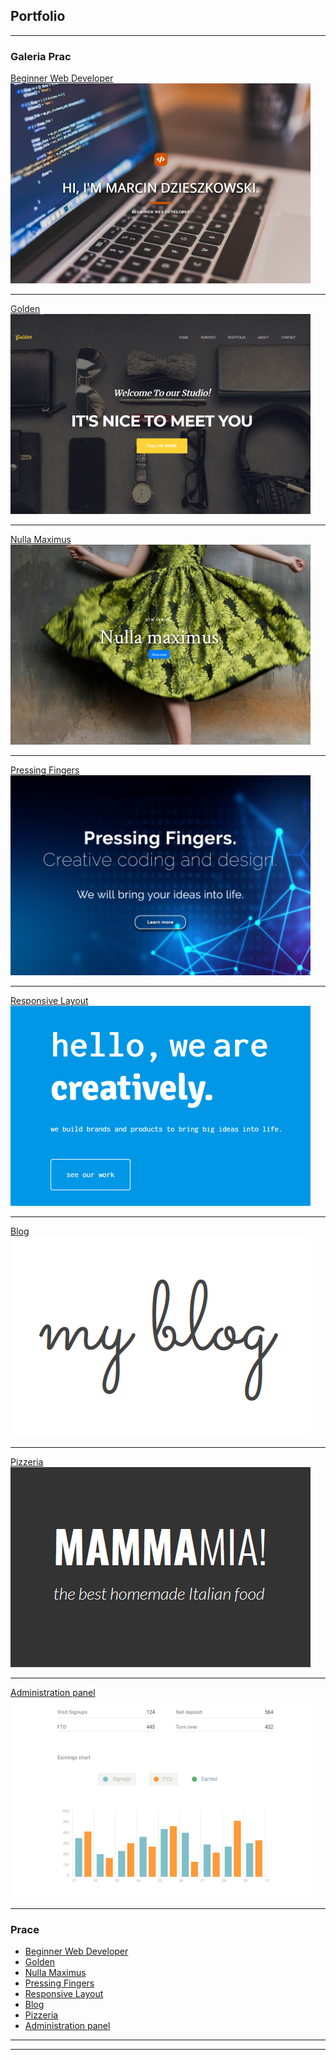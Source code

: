 ## Portfolio

---

### Galeria Prac

[Beginner Web Developer](https://thewizard0f0z.github.io/Beginner-Web-Developer/)
<img src="images/beginner_web_developer.png?raw=true"/>

---
[Golden](https://thewizard0f0z.github.io/Golden/)
<img src="images/golden.png?raw=true"/>

---
[Nulla Maximus](https://thewizard0f0z.github.io/Nulla-maximus/)
<img src="images/nulla_maximus.png?raw=true"/>

---
[Pressing Fingers](https://thewizard0f0z.github.io/Pressing-Fingers-website/)
<img src="images/pressing_fingers.png?raw=true"/>

---
[Responsive Layout](https://thewizard0f0z.github.io/Responsive-layout/)
<img src="images/responsive_layout.png?raw=true"/>

---
[Blog](https://thewizard0f0z.github.io/javascript-blog/)
<img src="images/blog.png?raw=true"/>

---
[Pizzeria](https://warm-ocean-21786.herokuapp.com/)
<img src="images/pizzeria.png?raw=true"/>

---
[Administration panel](https://thewizard0f0z.github.io/Administration-panel/)
<img src="images/admin_panel.png?raw=true"/>

---


### Prace

- [Beginner Web Developer](https://thewizard0f0z.github.io/Beginner-Web-Developer/)
- [Golden](https://thewizard0f0z.github.io/Golden/)
- [Nulla Maximus](https://thewizard0f0z.github.io/Nulla-maximus/)
- [Pressing Fingers](https://thewizard0f0z.github.io/Pressing-Fingers-website/)
- [Responsive Layout](https://thewizard0f0z.github.io/Responsive-layout/)
- [Blog](https://thewizard0f0z.github.io/javascript-blog/)
- [Pizzeria](https://warm-ocean-21786.herokuapp.com/)
- [Administration panel](https://thewizard0f0z.github.io/Administration-panel/)

---




---

